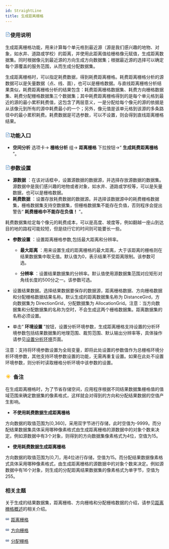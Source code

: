 ```yaml
---
id: StraightLine
title: 生成距离栅格
---
```

### ![](../../../img/read.gif)使用说明

生成距离栅格功能，用来计算每个单元格到最近源（源是我们感兴趣的地物、对象，如水井、道路或学校）的距离，并使用此距离值给栅格像元赋值，生成距离数据集。同时根据像元到最近源的方向生成方向数据集；根据最近源的选择可以确定每个源覆盖的服务范围，从而生成分配数据集。

生成距离栅格时，可以指定耗费数据，得到耗费距离栅格。耗费距离栅格分析的源数据可以是矢量数据（点、线、面），也可以是栅格数据。与直线距离栅格分析结果类似，耗费距离栅格分析的结果包含：耗费距离栅格数据集、耗费方向栅格数据集、耗费分配栅格数据集三个数据集；其中耗费距离栅格得到的是每个单元格到最近的源的最小累积耗费值，这包含了两层意义，一是分配给每个像元的源的依据是从该像元到所有的源中耗费最小的一个；另外，像元值是该单元格到该源的多条路径中的最小累积耗费。耗费数据是可选参数，可以不设置，则会得到直线距离栅格结果。

### ![](../../../img/read.gif)功能入口

  * **空间分析** 选项卡-> **栅格分析** 组-> **距离栅格** 下拉按钮->“ **生成耗费距离栅格** ”。

### ![](../../../img/read.gif)参数设置

  * **源数据** ：在该对话框中，设置源数据的数据源，并选择存放源数据的数据集。源数据中是我们感兴趣的地物或者对象，如水井、道路或学校等，可以是矢量数据，也可以是栅格数据。
  * **耗费数据** ：设置存放耗费数据的数据源。并选择该数据源中的耗费栅格数据集，栅格数据集支持空数据集，但栅格数据集不能存在负值，否则程序会提出警告“ **耗费栅格中不能存在负值！** ”。 

耗费数据集给定每个像元的耗费成本，可以是高度、坡度等，例如翻越一座山到达目的地的路程可能较短，但是绕行它的时间则可能要长一些。

  * **参数设置** ：设置距离栅格参数,包括最大距离和分辨率。 
    - **最大距离** ：用来设置生成的距离栅格的最大距离，大于该距离的栅格则在结果数据集中取无值。默认值为0，表示结果不受距离限制。该参数可选。

    - **分辨率** ：设置结果数据集的分辨率。默认值使用源数据集范围对应矩形对角线长度的500分之一。该参数可选。

  * 设置结果数据。选择结果数据要保存的数据源，距离栅格数据、方向栅格数据和分配栅格数据结果名称。默认生成的距离数据集名称为 DistanceGird，方向数据集为 DirectionGrid，分配数据集为 AllocationGrid。注意：当方向数据集和分配数据集的名称为空时，不会生成这两个栅格数据集。距离数据集的名称必须设置。
  * 单击“ **环境设置** ”按钮，设置分析环境参数，生成距离栅格支持设置的分析环境参数包括结果数据集的地理范围、裁剪范围、默认输出分辨率等，具体操作请参见[设置分析环境](../../Raster/AnalystEnvironment)页面。 

注意：支持将环境参数设置为全局变量，即将此处设置的参数值作为总栅格环境分析环境参数，其他支持环境参数设置的功能，无需再重复设置。如果在此处不设置环境参数，则分析时读取栅格分析环境中该参数的设置。

### ![](../../../img/note.png) 备注

在生成距离栅格时，为了节省存储空间，应用程序根据不同结果数据集栅格值的值域范围来确定数据集的像素格式，这样就会对得到的方向和分配结果数据的空值产生影响。 

* **不使用耗费数据生成距离栅格**

方向数据的取值范围为[0,360]，采用双字节进行存储，此时空值为-9999。而分配结果数据集具体采用哪种像素格式由生成距离栅格的源数据中的对象个数来决定。例如源数据中有3个对象，则得到的方向数据集像素格式为4位，空值为15。

* **使用耗费数据生成距离栅格**

方向数据的取值范围为[0,7]，用4位进行存储，空值为15。而分配结果数据像素格式具体采用哪种像素格式，由生成距离栅格的源数据中的对象个数来决定。例如源数据中有16个对象，则生成的分配距离结果数据集的像素格式为单字节，空值为255。

###  相关主题

关于生成的结果数据集，距离栅格、方向栅格和分配栅格数据的介绍，请参见[距离栅格概述](RasterDistance)的相关介绍。

![](../../../img/smalltitle.png) [距离栅格](RasterDistance)

![](../../../img/smalltitle.png) [方向栅格](RasterDistance)

![](../../../img/smalltitle.png) [分配栅格](RasterDistance)
